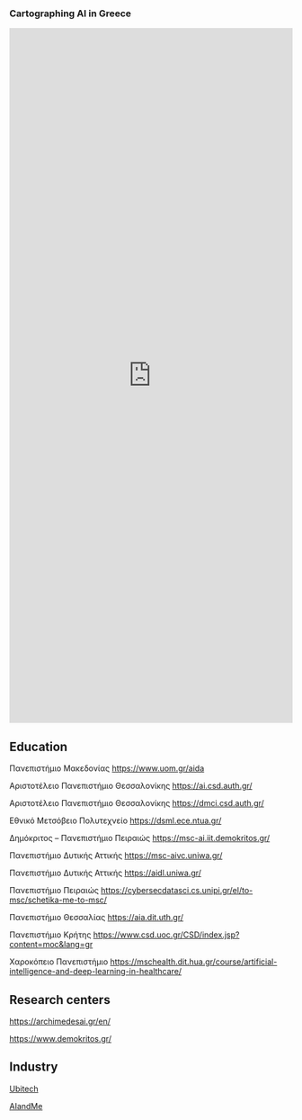 ### Cartographing AI in Greece

<iframe frameborder="0" style="width:100%;height:1236px;" src="https://app.diagrams.net/?tags=%7B%7D&lightbox=1&highlight=0000ff&edit=_blank&layers=1&nav=1&transparent=1&dark=auto#HKostis-S-Z%2Fgreek-ai-repo%2Fmain%2FUntitled%20Diagram.drawio" allowtransparency="true"></iframe>

## Education

Πανεπιστήμιο Μακεδονίας https://www.uom.gr/aida

Αριστοτέλειο Πανεπιστήμιο Θεσσαλονίκης https://ai.csd.auth.gr/

Αριστοτέλειο Πανεπιστήμιο Θεσσαλονίκης  https://dmci.csd.auth.gr/

Εθνικό Μετσόβειο Πολυτεχνείο https://dsml.ece.ntua.gr/

Δημόκριτος – Πανεπιστήμιο Πειραιώς https://msc-ai.iit.demokritos.gr/

Πανεπιστήμιο Δυτικής Αττικής https://msc-aivc.uniwa.gr/

Πανεπιστήμιο Δυτικής Αττικής https://aidl.uniwa.gr/

Πανεπιστήμιο Πειραιώς https://cybersecdatasci.cs.unipi.gr/el/to-msc/schetika-me-to-msc/

Πανεπιστήμιο Θεσσαλίας https://aia.dit.uth.gr/

Πανεπιστήμιο Κρήτης https://www.csd.uoc.gr/CSD/index.jsp?content=moc&lang=gr

Χαροκόπειο Πανεπιστήμιο https://mschealth.dit.hua.gr/course/artificial-intelligence-and-deep-learning-in-healthcare/


## Research centers

https://archimedesai.gr/en/

https://www.demokritos.gr/

## Industry

[Ubitech](https://ubitech.eu/)

[AIandMe](https://aiandme.io/index.html)

